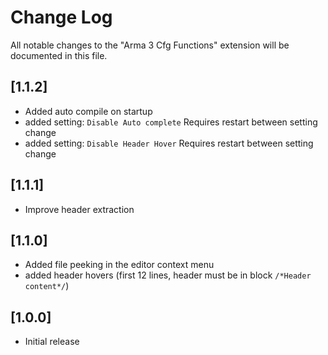 # Change Log

All notable changes to the "Arma 3 Cfg Functions" extension will be documented in this file.

## [1.1.2]

* Added auto compile on startup
* added setting: `Disable Auto complete` Requires restart between setting change
* added setting: `Disable Header Hover` Requires restart between setting change

## [1.1.1]

* Improve header extraction

## [1.1.0]

* Added file peeking in the editor context menu
* added header hovers (first 12 lines, header must be in block ```/*Header content*/```)

## [1.0.0]

- Initial release
